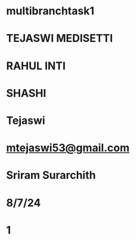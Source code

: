 # multibranchtask1
# TEJASWI MEDISETTI
# RAHUL INTI
# SHASHI
# Tejaswi
# mtejaswi53@gmail.com
# Sriram Surarchith
# 8/7/24
# 1
